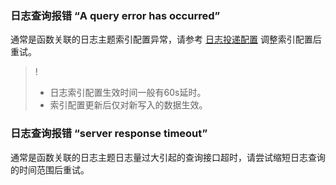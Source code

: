 ### 日志查询报错 “A query error has occurred”

通常是函数关联的日志主题索引配置异常，请参考 [日志投递配置](https://cloud.tencent.com/document/product/583/52644#.E7.B4.A2.E5.BC.95.E9.85.8D.E7.BD.AE) 调整索引配置后重试。

>! 
>- 日志索引配置生效时间一般有60s延时。
>- 索引配置更新后仅对新写入的数据生效。

### 日志查询报错 “server response timeout”

通常是函数关联的日志主题日志量过大引起的查询接口超时，请尝试缩短日志查询的时间范围后重试。
















